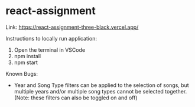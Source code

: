 # react-assignment
Link:
https://react-assignment-three-black.vercel.app/

Instructions to locally run application: 
1. Open the terminal in VSCode
2. npm install
3. npm start

Known Bugs:
- Year and Song Type filters can be applied to the selection of songs, but multiple years and/or multiple song types cannot be selected together. (Note: these filters can also be toggled on and off)
